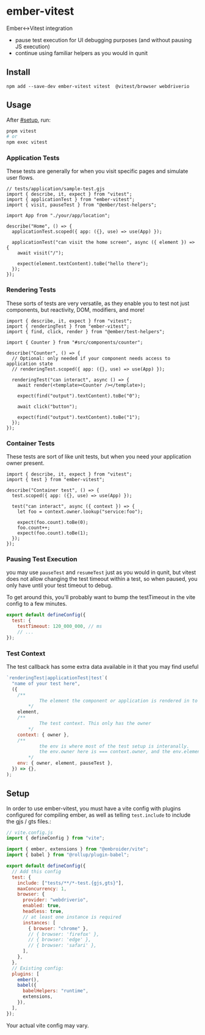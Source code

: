 # ember-vitest

Ember<->Vitest integration

- pause test execution for UI debugging purposes (and without pausing JS execution)
- continue using familiar helpers as you would in qunit

## Install

```
npm add --save-dev ember-vitest vitest  @vitest/browser webdriverio
```

## Usage

After [#setup](#setup), run:

```bash
pnpm vitest
# or
npm exec vitest
```

### Application Tests

These tests are generally for when you visit specific pages and simulate user flows.

```gjs
// tests/application/sample-test.gjs
import { describe, it, expect } from "vitest";
import { applicationTest } from "ember-vitest";
import { visit, pauseTest } from "@ember/test-helpers";

import App from "./your/app/location";

describe("Home", () => {
  applicationTest.scoped({ app: ({}, use) => use(App) });

  applicationTest("can visit the home screen", async ({ element }) => {
    await visit("/");

    expect(element.textContent).toBe("hello there");
  });
});
```

### Rendering Tests

These sorts of tests are very versatile, as they enable you to test not just components, but reactivity, DOM, modifiers, and more!

```gjs
import { describe, it, expect } from "vitest";
import { renderingTest } from "ember-vitest";
import { find, click, render } from "@ember/test-helpers";

import { Counter } from "#src/components/counter";

describe("Counter", () => {
  // Optional: only needed if your component needs access to application state
  // renderingTest.scoped({ app: ({}, use) => use(App) });

  renderingTest("can interact", async () => {
    await render(<template><Counter /></template>);

    expect(find("output").textContent).toBe("0");

    await click("button");

    expect(find("output").textContent).toBe("1");
  });
});
```

### Container Tests

These tests are sort of like unit tests, but when you need your application owner present.

```gjs
import { describe, it, expect } from "vitest";
import { test } from "ember-vitest";

describe("Container test", () => {
  test.scoped({ app: ({}, use) => use(App) });

  test("can interact", async ({ context }) => {
    let foo = context.owner.lookup("service:foo");

    expect(foo.count).toBe(0);
    foo.count++;
    expect(foo.count).toBe(1);
  });
});
```

### Pausing Test Execution

you may use `pauseTest` and `resumeTest` just as you would in qunit, but vitest does not allow changing the test timeout within a test, so when paused, you only have until your test timeout to debug.

To get around this, you'll probably want to bump the testTimeout in the vite config to a few minutes.

```js
export default defineConfig({
  test: {
    testTimeout: 120_000_000, // ms
    // ...
});
```

### Test Context

The test callback has some extra data available in it that you may find useful

```js
`renderingTest|applicationTest|test`(
  "name of your test here",
  ({
    /**
            The element the component or application is rendered in to
        */
    element,
    /**
            The test context. This only has the owner
        */
    context: { owner },
    /**
            the env is where most of the test setup is interanally.
            the env.owner here is === context.owner, and the env.element is === element
        */
    env: { owner, element, pauseTest },
  }) => {},
);
```

## Setup

In order to use ember-vitest, you must have a vite config with plugins configured for compiling ember, as well as telling `test.include` to include the gjs / gts files.:

```js
// vite.config.js
import { defineConfig } from "vite";

import { ember, extensions } from "@embroider/vite";
import { babel } from "@rollup/plugin-babel";

export default defineConfig({
  // Add this config
  test: {
    include: ["tests/**/*-test.{gjs,gts}"],
    maxConcurrency: 1,
    browser: {
      provider: "webdriverio",
      enabled: true,
      headless: true,
      // at least one instance is required
      instances: [
        { browser: "chrome" },
        // { browser: 'firefox' },
        // { browser: 'edge' },
        // { browser: 'safari' },
      ],
    },
  },
  // Existing config:
  plugins: [
    ember(),
    babel({
      babelHelpers: "runtime",
      extensions,
    }),
  ],
});
```

Your actual vite config may vary.
